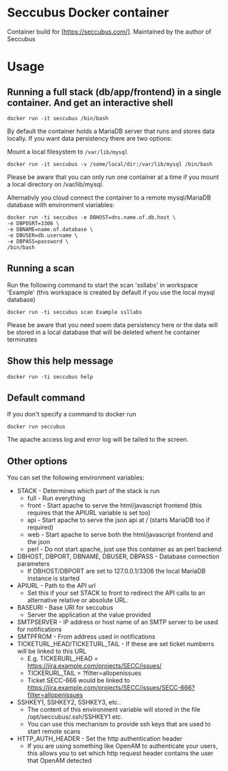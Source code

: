 Seccubus Docker container
=========================

Container build for [https://seccubus.com/]. Maintained by the author of Seccubus

Usage
=====

Running a full stack (db/app/frontend) in a single container. And get an interactive shell
---

```
docker run -it seccubus /bin/bash
```

By default the container holds a MariaDB server that runs and stores data locally. If you want data persistency there are two options:

Mount a local filesystem to `/var/lib/mysql`
```
docker run -it seccubus -v /some/local/dir:/var/lib/mysql /bin/bash
```

Please be aware that you can only run one container at a time if you mount a local directory on /var/lib/mysql.

Alternativly you cloud connect the container to a remote mysql/MariaDB database with environment viariables:
```
docker run -ti seccubus -e DBHOST=dns.name.of.db.host \
-e DBPOSRT=3306 \
-e DBNAME=name.of.database \
-e DBUSER=db.username \
-e DBPASS=password \
/bin/bash
```


Running a scan
---
Run the following command to start the scan 'ssllabs' in workspace 'Example' (this workspace is created by default if you use the local mysql database)

```
docker run -ti seccubus scan Example ssllabs
```

Please be aware that you need soem data persistency here or the data will be stored in a local database that will be deleted whent he container terminates

Show this help message
---
```
docker run -ti seccubus help
```

Default command
---
If you don't specify a command to docker run
```
docker run seccubus
```
The apache access log and error log will be tailed to the screen.


Other options
---
You can set the following environment variables:

* STACK - Determines which part of the stack is run
  - full - Run everything
  - front - Start apache to serve the html/javascript frontend (this requires that the APIURL variable is set too)
  - api - Start apache to serve the json api at / (starts MariaDB too if required)
  - web - Start apache to serve both the html/javascript frontend and the json
  - perl - Do not start apache, just use this container as an perl backend
* DBHOST, DBPORT, DBNAME, DBUSER, DBPASS - Database connection parameters
  - If DBHOST/DBPORT are set to 127.0.0.1/3306 the local MariaDB instance is started
* APIURL - Path to the API url
  - Set this if your set STACK to front to redirect the API calls to an alternative relative or absolute URL.
* BASEURI - Base URI for seccubus
  - Server the application at the value provided
* SMTPSERVER - IP address or host name of an SMTP server to be used for notifications
* SMTPFROM - From address used in notifications
* TICKETURL_HEAD/TICKETURL_TAIL - If these are set ticket numberrs will be linked to this URL
  - E.g. TICKERURL_HEAD = https://jira.example.com/projects/SECC/issues/
  - TICKERURL_TAIL = ?filter=allopenissues
  - Ticket SECC-666 would be linked to https://jira.example.com/projects/SECC/issues/SECC-666?filter=allopenissues
* SSHKEY1, SSHKEY2, SSHKEY3, etc..
  - The content of this environment variable will stored in the file /opt/seccubus/.ssh/SSHKEY1 etc.
  - You can use this mechanism to provide ssh keys that are used to start remote scans
* HTTP_AUTH_HEADER - Set the http authentication header
  - If you are using something like OpenAM to authenticate your users, this allows you to set which http request header contains the user that OpenAM detected

